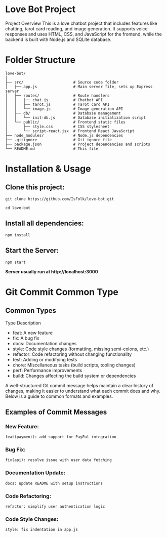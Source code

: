# Love Bot Project
Project Overview
This is a love chatbot project that includes features like chatting, tarot card reading, and image generation. It supports voice responses and uses HTML, CSS, and JavaScript for the frontend, while the backend is built with Node.js and SQLite database.

# Folder Structure
```
love-bot/
│
├── src/                      # Source code folder
│   ├── app.js                # Main server file, sets up Express server
│   ├── routes/               # Route handlers
│   │   ├── chat.js           # Chatbot API
│   │   ├── tarot.js          # Tarot card API
│   │   └── image.js          # Image generation API
│   ├── db/                   # Database management
│   │   └── init-db.js        # Database initialization script
│   └── public/               # Frontend static files
│       ├── style.css         # CSS stylesheet
│       └── script-react.jsx  # Frontend React JavaScript
├── node_modules/             # Node.js dependencies
├── .gitignore                # Git ignore file
├── package.json              # Project dependencies and scripts
└── README.md                 # This file
```


# Installation & Usage

## Clone this project:
```
git clone https://github.com/IsFolk/love-bot.git
```
```
cd love-bot
```

## Install all dependencies:
```
npm install
```

## Start the Server:
```
npm start
```
**Server usually run at http://localhost:3000**

# Git Commit Common Type

## Common Types
Type	Description
- feat: A new feature
- fix: A bug fix
- docs: Documentation changes
- style: Code style changes (formatting, missing semi-colons, etc.)
- refactor: Code refactoring without changing functionality
- test: Adding or modifying tests
- chore: Miscellaneous tasks (build scripts, tooling changes)
- perf: Performance improvements
- build: Changes affecting the build system or dependencies

A well-structured Git commit message helps maintain a clear history of changes, making it easier to understand what each commit does and why. Below is a guide to common formats and examples.

## Examples of Commit Messages
### New Feature:
```
feat(payment): add support for PayPal integration
```

### Bug Fix:
```
fix(api): resolve issue with user data fetching
```
### Documentation Update:
```
docs: update README with setup instructions
```
### Code Refactoring:
```
refactor: simplify user authentication logic
```
### Code Style Changes:
```
style: fix indentation in app.js
```
